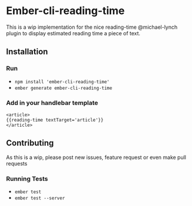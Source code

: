 # Ember-cli-reading-time

This is a wip implementation for the nice reading-time @michael-lynch plugin to display estimated reading time a piece of text.

## Installation

### Run

* `npm install 'ember-cli-reading-time'`
* `ember generate ember-cli-reading-time`

### Add in your handlebar template

```
<article>
{{reading-time textTarget='article'}}
</article>
```

## Contributing

As this is a wip, please post new issues, feature request or even make pull requests

### Running Tests

* `ember test`
* `ember test --server`
